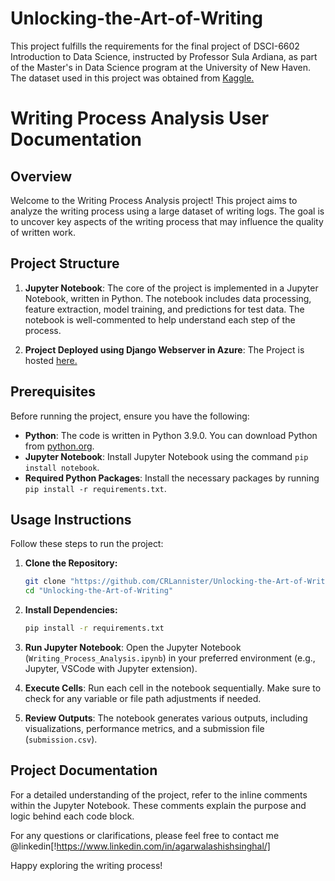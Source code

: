 # Unlocking-the-Art-of-Writing
This project fulfills the requirements for the final project of DSCI-6602 Introduction to Data Science, instructed by Professor Sula Ardiana, as part of the Master's in Data Science program at the University of New Haven. The dataset used in this project was obtained from [Kaggle.](https://www.kaggle.com/competitions/linking-writing-processes-to-writing-quality)

# Writing Process Analysis User Documentation

## Overview

Welcome to the Writing Process Analysis project! This project aims to analyze the writing process using a large dataset of writing logs. The goal is to uncover key aspects of the writing process that may influence the quality of written work.

## Project Structure

1. **Jupyter Notebook**: The core of the project is implemented in a Jupyter Notebook, written in Python. The notebook includes data processing, feature extraction, model training, and predictions for test data. The notebook is well-commented to help understand each step of the process.

2. **Project Deployed using Django Webserver in Azure**: The Project is hosted [here.](https://team-2-dsci-6002-f23-fp-unlocking-the-art-of-writing.azurewebsites.net/)


## Prerequisites

Before running the project, ensure you have the following:

- **Python**: The code is written in Python 3.9.0. You can download Python from [python.org](https://www.python.org/downloads/).
- **Jupyter Notebook**: Install Jupyter Notebook using the command `pip install notebook`.
- **Required Python Packages**: Install the necessary packages by running `pip install -r requirements.txt`.

## Usage Instructions

Follow these steps to run the project:

1. **Clone the Repository:**
   ```bash
   git clone "https://github.com/CRLannister/Unlocking-the-Art-of-Writing.git"
   cd "Unlocking-the-Art-of-Writing"
    ```
2. **Install Dependencies:**

    ```bash
    pip install -r requirements.txt
    ```

3. **Run Jupyter Notebook**: Open the Jupyter Notebook (`Writing_Process_Analysis.ipynb`) in your preferred environment (e.g., Jupyter, VSCode with Jupyter extension).

4. **Execute Cells**: Run each cell in the notebook sequentially. Make sure to check for any variable or file path adjustments if needed.

5. **Review Outputs**: The notebook generates various outputs, including visualizations, performance metrics, and a submission file (`submission.csv`).

## Project Documentation

For a detailed understanding of the project, refer to the inline comments within the Jupyter Notebook. These comments explain the purpose and logic behind each code block.

For any questions or clarifications, please feel free to contact me @linkedin[!https://www.linkedin.com/in/agarwalashishsinghal/]

Happy exploring the writing process!
